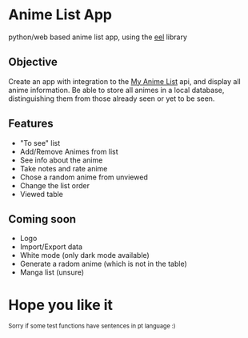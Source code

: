 # Anime List App
python/web based anime list app, using the [eel](https://github.com/ChrisKnott/Eel) library

## Objective
Create an app with integration to the [My Anime List](https://myanimelist.net/) api, and display all anime information. Be able to store all animes in a local database, distinguishing them from those already seen or yet to be seen.

## Features
- "To see" list
- Add/Remove Animes from list
- See info about the anime
- Take notes and rate anime
- Chose a random anime from unviewed
- Change the list order
- Viewed table

## Coming soon
- Logo
- Import/Export data
- White mode (only dark mode available)
- Generate a radom anime (which is not in the table)
- Manga list (unsure)

# Hope you like it

<small>Sorry if some test functions have sentences in pt language :)<small>
